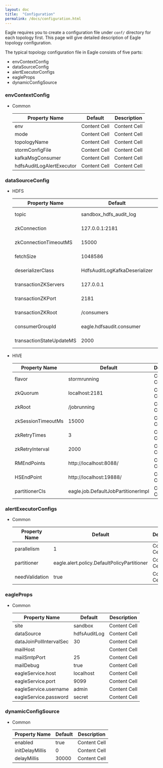 ```yaml
---
layout: doc
title:  "Configuration"
permalink: /docs/configuration.html
---
```


Eagle requires you to create a configuration file under `conf/` directory for each topology first. This page will give detailed
description of Eagle topology configuration.

The typical topology configuration file in Eagle consists of five parts:

* envContextConfig
* dataSourceConfig
* alertExecutorConfigs
* eagleProps
* dynamicConfigSource

### **envContextConfig**

* Common

    Property Name               | Default             | Description
    --------------------------- | ------------------- | ------------
    env                         | Content Cell        | Content Cell
    mode                        | Content Cell        | Content Cell
    topologyName                | Content Cell        | Content Cell
    stormConfigFile             | Content Cell        | Content Cell
    kafkaMsgConsumer            | Content Cell        | Content Cell
    hdfsAuditLogAlertExecutor   | Content Cell        | Content Cell

### **dataSourceConfig**

* HDFS

    Property Name               | Default                                               | Description
    --------------------------- | ----------------------------------------------------  | ------------
    topic                       | sandbox_hdfs_audit_log                                | Content Cell
    zkConnection                | 127.0.0.1:2181                                        | Content Cell
    zkConnectionTimeoutMS       | 15000                                                 | Content Cell
    fetchSize                   | 1048586                                               | Content Cell
    deserializerClass           | HdfsAuditLogKafkaDeserializer                         | Content Cell
    transactionZKServers        | 127.0.0.1                                             | Content Cell
    transactionZKPort           | 2181                                                  | Content Cell
    transactionZKRoot           | /consumers                                            | Content Cell
    consumerGroupId             | eagle.hdfsaudit.consumer                              | Content Cell
    transactionStateUpdateMS    | 2000                                                  | Content Cell

* HIVE

    Property Name               | Default                             | Description
    --------------------------- | ----------------------------------- | ------------
    flavor                      | stormrunning                        | Content Cell
    zkQuorum                    | localhost:2181                      | Content Cell
    zkRoot                      | /jobrunning                         | Content Cell
    zkSessionTimeoutMs          | 15000                               | Content Cell
    zkRetryTimes                | 3                                   | Content Cell
    zkRetryInterval             | 2000                                | Content Cell
    RMEndPoints                 | http://localhost:8088/              | Content Cell
    HSEndPoint                  | http://localhost:19888/             | Content Cell
    partitionerCls              | eagle.job.DefaultJobPartitionerImpl | Content Cell

### **alertExecutorConfigs**

* Common

    Property Name               | Default             | Description
    --------------------------- | ------------------- | ------------
    parallelism                 | 1                 | Content Cell
    partitioner                 | eagle.alert.policy.DefaultPolicyPartitioner       | Content Cell
    needValidation              | true        | Content Cell

### **eagleProps**

* Common

    Property Name               | Default             | Description
    --------------------------- | ------------------- | ------------
    site                        | sandbox        | Content Cell
    dataSource                 | hdfsAuditLog        | Content Cell
    dataJoinPollIntervalSec                | 30        | Content Cell
    mailHost                    |         | Content Cell
    mailSmtpPort            | 25       | Content Cell
    mailDebug   | true       | Content Cell
    eagleService.host                | localhost        | Content Cell
    eagleService.port                    |  9099       | Content Cell
    eagleService.username            | admin       | Content Cell
    eagleService.password      | secret       | Content Cell

### **dynamicConfigSource**

* Common

    Property Name               | Default             | Description
    --------------------------- | ------------------- | ------------
    enabled                     | true       | Content Cell
    initDelayMillis             | 0       | Content Cell
    delayMillis                 | 30000        | Content Cell
